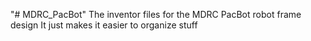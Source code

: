 "# MDRC_PacBot" 
The inventor files for the MDRC PacBot robot frame design
It just makes it easier to organize stuff
